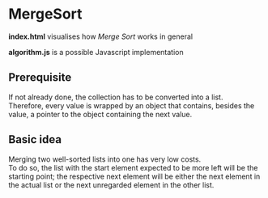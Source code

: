 # MergeSort

**index.html** visualises how *Merge Sort* works in general

**algorithm.js** is a possible Javascript implementation

## Prerequisite
If not already done, the collection has to be converted into a list.  
Therefore, every value is wrapped by an object
that contains, besides the value, a pointer to the object
containing the next value. 

## Basic idea
Merging two well-sorted lists into one has very low costs.  
To do so, the list with the start element
expected to be more left will be the starting point;
the respective next element will be either the next element
in the actual list or the next unregarded element
in the other list.
